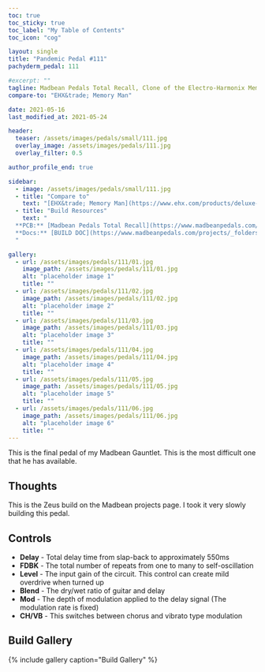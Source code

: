 ```yaml
---
toc: true
toc_sticky: true
toc_label: "My Table of Contents"
toc_icon: "cog"

layout: single
title: "Pandemic Pedal #111"
pachyderm_pedal: 111

#excerpt: ""
tagline: Madbean Pedals Total Recall, Clone of the Electro-Harmonix Memory Man
compare-to: "EHX&trade; Memory Man"

date: 2021-05-16
last_modified_at: 2021-05-24

header:
  teaser: /assets/images/pedals/small/111.jpg
  overlay_image: /assets/images/pedals/111.jpg
  overlay_filter: 0.5

author_profile_end: true

sidebar:
  - image: /assets/images/pedals/small/111.jpg
  - title: "Compare to"
    text: "[EHX&trade; Memory Man](https://www.ehx.com/products/deluxe-memory-man/)"
  - title: "Build Resources"
    text: "
  **PCB:** [Madbean Pedals Total Recall](https://www.madbeanpedals.com/projects/index.html)<br>
  **Docs:** [BUILD DOC](https://www.madbeanpedals.com/projects/_folders/Delay/pdf/Total%20Recall.pdf)
  "

gallery:
  - url: /assets/images/pedals/111/01.jpg
    image_path: /assets/images/pedals/111/01.jpg
    alt: "placeholder image 1"
    title: ""
  - url: /assets/images/pedals/111/02.jpg
    image_path: /assets/images/pedals/111/02.jpg
    alt: "placeholder image 2"
    title: ""
  - url: /assets/images/pedals/111/03.jpg
    image_path: /assets/images/pedals/111/03.jpg
    alt: "placeholder image 3"
    title: ""
  - url: /assets/images/pedals/111/04.jpg
    image_path: /assets/images/pedals/111/04.jpg
    alt: "placeholder image 4"
    title: ""
  - url: /assets/images/pedals/111/05.jpg
    image_path: /assets/images/pedals/111/05.jpg
    alt: "placeholder image 5"
    title: ""
  - url: /assets/images/pedals/111/06.jpg
    image_path: /assets/images/pedals/111/06.jpg
    alt: "placeholder image 6"
    title: ""
---
```


This is the final pedal of my Madbean Gauntlet. This is the most difficult one that he has available.

## Thoughts

This is the Zeus build on the Madbean projects page. I took it very slowly building this pedal.

## Controls

* **Delay** - Total delay time from slap-back to approximately 550ms
* **FDBK** - The total number of repeats from one to many to self-oscillation
* **Level** - The input gain of the circuit. This control can create mild overdrive when turned up
* **Blend** - The dry/wet ratio of guitar and delay
* **Mod** - The depth of modulation applied to the delay signal (The modulation rate is fixed)
* **CH/VB** - This switches between chorus and vibrato type modulation

## Build Gallery

{% include gallery caption="Build Gallery" %}
